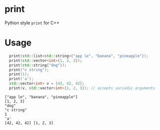 # print
Python style `print` for C++

# Usage
```cpp
  print(std::list<std::string>{"app le", "banana", "pineapple"});
  print(std::vector<int>{1, 2, 3});
  print(std::string{"dog"});
  print("c string");
  print(1);
  print('a');
  std::vector<int> v = {42, 42, 42};
  print(v, std::vector<int>{1, 2, 3}); // accepts variadic arguments
```

```
["app le", "banana", "pineapple"]
[1, 2, 3]
"dog"
"c string"
1
'a'
[42, 42, 42] [1, 2, 3]
```
